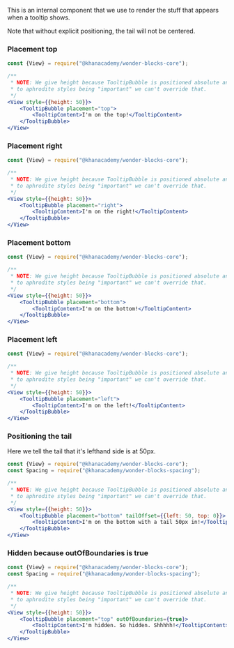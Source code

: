 This is an internal component that we use to render the stuff that appears when a tooltip shows.

Note that without explicit positioning, the tail will not be centered.

### Placement top

```jsx
const {View} = require("@khanacademy/wonder-blocks-core");

/**
 * NOTE: We give height because TooltipBubble is positioned absolute and due
 * to aphrodite styles being "important" we can't override that.
 */
<View style={{height: 50}}>
    <TooltipBubble placement="top">
        <TooltipContent>I'm on the top!</TooltipContent>
    </TooltipBubble>
</View>
```

### Placement right

```jsx
const {View} = require("@khanacademy/wonder-blocks-core");

/**
 * NOTE: We give height because TooltipBubble is positioned absolute and due
 * to aphrodite styles being "important" we can't override that.
 */
<View style={{height: 50}}>
    <TooltipBubble placement="right">
        <TooltipContent>I'm on the right!</TooltipContent>
    </TooltipBubble>
</View>
```

### Placement bottom

```jsx
const {View} = require("@khanacademy/wonder-blocks-core");

/**
 * NOTE: We give height because TooltipBubble is positioned absolute and due
 * to aphrodite styles being "important" we can't override that.
 */
<View style={{height: 50}}>
    <TooltipBubble placement="bottom">
        <TooltipContent>I'm on the bottom!</TooltipContent>
    </TooltipBubble>
</View>
```

### Placement left

```jsx
const {View} = require("@khanacademy/wonder-blocks-core");

/**
 * NOTE: We give height because TooltipBubble is positioned absolute and due
 * to aphrodite styles being "important" we can't override that.
 */
<View style={{height: 50}}>
    <TooltipBubble placement="left">
        <TooltipContent>I'm on the left!</TooltipContent>
    </TooltipBubble>
</View>
```

### Positioning the tail
Here we tell the tail that it's lefthand side is at 50px.

```jsx
const {View} = require("@khanacademy/wonder-blocks-core");
const Spacing = require("@khanacademy/wonder-blocks-spacing");

/**
 * NOTE: We give height because TooltipBubble is positioned absolute and due
 * to aphrodite styles being "important" we can't override that.
 */
<View style={{height: 50}}>
    <TooltipBubble placement="bottom" tailOffset={{left: 50, top: 0}}>
        <TooltipContent>I'm on the bottom with a tail 50px in!</TooltipContent>
    </TooltipBubble>
</View>
```

### Hidden because outOfBoundaries is true

```jsx
const {View} = require("@khanacademy/wonder-blocks-core");
const Spacing = require("@khanacademy/wonder-blocks-spacing");

/**
 * NOTE: We give height because TooltipBubble is positioned absolute and due
 * to aphrodite styles being "important" we can't override that.
 */
<View style={{height: 50}}>
    <TooltipBubble placement="top" outOfBoundaries={true}>
        <TooltipContent>I'm hidden. So hidden. Shhhhh!</TooltipContent>
    </TooltipBubble>
</View>
```
